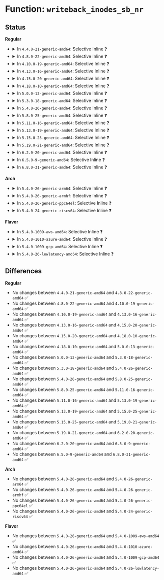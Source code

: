 # Function: <code>writeback_inodes_sb_nr</code>

## Status
<b>Regular</b>
<ul>
<li>
<details>
<summary>In <code>4.4.0-21-generic-amd64</code>: Selective Inline ❓</summary>

```c
void writeback_inodes_sb_nr(struct super_block * sb, long unsigned int nr, enum wb_reason reason)
```

```json
{
  "name": "writeback_inodes_sb_nr",
  "collision_type": "Unique Global",
  "inline_type": "Selective",
  "funcs": [
    {
      "addr": 18446744071581179040,
      "name": "writeback_inodes_sb_nr",
      "external": true,
      "loc": "fs/fs-writeback.c:2236",
      "file": "fs/fs-writeback.c",
      "inline": "not declared, inlined",
      "caller_inline": [
        "fs/fs-writeback.c:writeback_inodes_sb"
      ],
      "caller_func": []
    }
  ],
  "symbols": [
    {
      "addr": 18446744071581179040,
      "name": "writeback_inodes_sb_nr",
      "section": ".text",
      "bind": "STB_GLOBAL",
      "size": 18
    }
  ]
}
```
</details>
</li>
<li>
<details>
<summary>In <code>4.8.0-22-generic-amd64</code>: Selective Inline ❓</summary>

```c
void writeback_inodes_sb_nr(struct super_block * sb, long unsigned int nr, enum wb_reason reason)
```

```json
{
  "name": "writeback_inodes_sb_nr",
  "collision_type": "Unique Global",
  "inline_type": "Selective",
  "funcs": [
    {
      "addr": 18446744071581342871,
      "name": "writeback_inodes_sb_nr",
      "external": true,
      "loc": "fs/fs-writeback.c:2315",
      "file": "fs/fs-writeback.c",
      "inline": "not declared, inlined",
      "caller_inline": [
        "fs/fs-writeback.c:writeback_inodes_sb"
      ],
      "caller_func": []
    }
  ],
  "symbols": [
    {
      "addr": 18446744071581342816,
      "name": "writeback_inodes_sb_nr",
      "section": ".text",
      "bind": "STB_GLOBAL",
      "size": 18
    }
  ]
}
```
</details>
</li>
<li>
<details>
<summary>In <code>4.10.0-19-generic-amd64</code>: Selective Inline ❓</summary>

```c
void writeback_inodes_sb_nr(struct super_block * sb, long unsigned int nr, enum wb_reason reason)
```

```json
{
  "name": "writeback_inodes_sb_nr",
  "collision_type": "Unique Global",
  "inline_type": "Selective",
  "funcs": [
    {
      "addr": 18446744071581421975,
      "name": "writeback_inodes_sb_nr",
      "external": true,
      "loc": "fs/fs-writeback.c:2313",
      "file": "fs/fs-writeback.c",
      "inline": "not declared, inlined",
      "caller_inline": [
        "fs/fs-writeback.c:writeback_inodes_sb"
      ],
      "caller_func": []
    }
  ],
  "symbols": [
    {
      "addr": 18446744071581421920,
      "name": "writeback_inodes_sb_nr",
      "section": ".text",
      "bind": "STB_GLOBAL",
      "size": 18
    }
  ]
}
```
</details>
</li>
<li>
<details>
<summary>In <code>4.13.0-16-generic-amd64</code>: Selective Inline ❓</summary>

```c
void writeback_inodes_sb_nr(struct super_block * sb, long unsigned int nr, enum wb_reason reason)
```

```json
{
  "name": "writeback_inodes_sb_nr",
  "collision_type": "Unique Global",
  "inline_type": "Selective",
  "funcs": [
    {
      "addr": 18446744071581476583,
      "name": "writeback_inodes_sb_nr",
      "external": true,
      "loc": "fs/fs-writeback.c:2322",
      "file": "fs/fs-writeback.c",
      "inline": "not declared, inlined",
      "caller_inline": [
        "fs/fs-writeback.c:writeback_inodes_sb"
      ],
      "caller_func": []
    }
  ],
  "symbols": [
    {
      "addr": 18446744071581476528,
      "name": "writeback_inodes_sb_nr",
      "section": ".text",
      "bind": "STB_GLOBAL",
      "size": 18
    }
  ]
}
```
</details>
</li>
<li>
<details>
<summary>In <code>4.15.0-20-generic-amd64</code>: Selective Inline ❓</summary>

```c
void writeback_inodes_sb_nr(struct super_block * sb, long unsigned int nr, enum wb_reason reason)
```

```json
{
  "name": "writeback_inodes_sb_nr",
  "collision_type": "Unique Global",
  "inline_type": "Selective",
  "funcs": [
    {
      "addr": 18446744071581618791,
      "name": "writeback_inodes_sb_nr",
      "external": true,
      "loc": "fs/fs-writeback.c:2355",
      "file": "fs/fs-writeback.c",
      "inline": "not declared, inlined",
      "caller_inline": [
        "fs/fs-writeback.c:writeback_inodes_sb"
      ],
      "caller_func": []
    }
  ],
  "symbols": [
    {
      "addr": 18446744071581618736,
      "name": "writeback_inodes_sb_nr",
      "section": ".text",
      "bind": "STB_GLOBAL",
      "size": 18
    }
  ]
}
```
</details>
</li>
<li>
<details>
<summary>In <code>4.18.0-10-generic-amd64</code>: Selective Inline ❓</summary>

```c
void writeback_inodes_sb_nr(struct super_block * sb, long unsigned int nr, enum wb_reason reason)
```

```json
{
  "name": "writeback_inodes_sb_nr",
  "collision_type": "Unique Global",
  "inline_type": "Selective",
  "funcs": [
    {
      "addr": 18446744071581778215,
      "name": "writeback_inodes_sb_nr",
      "external": true,
      "loc": "fs/fs-writeback.c:2353",
      "file": "fs/fs-writeback.c",
      "inline": "not declared, inlined",
      "caller_inline": [
        "fs/fs-writeback.c:writeback_inodes_sb"
      ],
      "caller_func": []
    }
  ],
  "symbols": [
    {
      "addr": 18446744071581778160,
      "name": "writeback_inodes_sb_nr",
      "section": ".text",
      "bind": "STB_GLOBAL",
      "size": 18
    }
  ]
}
```
</details>
</li>
<li>
<details>
<summary>In <code>5.0.0-13-generic-amd64</code>: Selective Inline ❓</summary>

```c
void writeback_inodes_sb_nr(struct super_block * sb, long unsigned int nr, enum wb_reason reason)
```

```json
{
  "name": "writeback_inodes_sb_nr",
  "collision_type": "Unique Global",
  "inline_type": "Selective",
  "funcs": [
    {
      "addr": 18446744071581864039,
      "name": "writeback_inodes_sb_nr",
      "external": true,
      "loc": "fs/fs-writeback.c:2379",
      "file": "fs/fs-writeback.c",
      "inline": "not declared, inlined",
      "caller_inline": [
        "fs/fs-writeback.c:writeback_inodes_sb"
      ],
      "caller_func": []
    }
  ],
  "symbols": [
    {
      "addr": 18446744071581863984,
      "name": "writeback_inodes_sb_nr",
      "section": ".text",
      "bind": "STB_GLOBAL",
      "size": 18
    }
  ]
}
```
</details>
</li>
<li>
<details>
<summary>In <code>5.3.0-18-generic-amd64</code>: Selective Inline ❓</summary>

```c
void writeback_inodes_sb_nr(struct super_block * sb, long unsigned int nr, enum wb_reason reason)
```

```json
{
  "name": "writeback_inodes_sb_nr",
  "collision_type": "Unique Global",
  "inline_type": "Selective",
  "funcs": [
    {
      "addr": 18446744071581988746,
      "name": "writeback_inodes_sb_nr",
      "external": true,
      "loc": "fs/fs-writeback.c:2394",
      "file": "fs/fs-writeback.c",
      "inline": "not declared, inlined",
      "caller_inline": [
        "fs/fs-writeback.c:writeback_inodes_sb"
      ],
      "caller_func": []
    }
  ],
  "symbols": [
    {
      "addr": 18446744071581988656,
      "name": "writeback_inodes_sb_nr",
      "section": ".text",
      "bind": "STB_GLOBAL",
      "size": 18
    }
  ]
}
```
</details>
</li>
<li>
<details>
<summary>In <code>5.4.0-26-generic-amd64</code>: Selective Inline ❓</summary>

```c
void writeback_inodes_sb_nr(struct super_block * sb, long unsigned int nr, enum wb_reason reason)
```

```json
{
  "name": "writeback_inodes_sb_nr",
  "collision_type": "Unique Global",
  "inline_type": "Selective",
  "funcs": [
    {
      "addr": 18446744071582074522,
      "name": "writeback_inodes_sb_nr",
      "external": true,
      "loc": "fs/fs-writeback.c:2482",
      "file": "fs/fs-writeback.c",
      "inline": "not declared, inlined",
      "caller_inline": [
        "fs/fs-writeback.c:writeback_inodes_sb"
      ],
      "caller_func": []
    }
  ],
  "symbols": [
    {
      "addr": 18446744071582074432,
      "name": "writeback_inodes_sb_nr",
      "section": ".text",
      "bind": "STB_GLOBAL",
      "size": 18
    }
  ]
}
```
</details>
</li>
<li>
<details>
<summary>In <code>5.8.0-25-generic-amd64</code>: Selective Inline ❓</summary>

```c
void writeback_inodes_sb_nr(struct super_block * sb, long unsigned int nr, enum wb_reason reason)
```

```json
{
  "name": "writeback_inodes_sb_nr",
  "collision_type": "Unique Global",
  "inline_type": "Selective",
  "funcs": [
    {
      "addr": 18446744071582310768,
      "name": "writeback_inodes_sb_nr",
      "external": true,
      "loc": "fs/fs-writeback.c:2491",
      "file": "fs/fs-writeback.c",
      "inline": "not declared, inlined",
      "caller_inline": [
        "fs/fs-writeback.c:writeback_inodes_sb"
      ],
      "caller_func": []
    }
  ],
  "symbols": [
    {
      "addr": 18446744071582311184,
      "name": "writeback_inodes_sb_nr",
      "section": ".text",
      "bind": "STB_GLOBAL",
      "size": 189
    }
  ]
}
```
</details>
</li>
<li>
<details>
<summary>In <code>5.11.0-16-generic-amd64</code>: Selective Inline ❓</summary>

```c
void writeback_inodes_sb_nr(struct super_block * sb, long unsigned int nr, enum wb_reason reason)
```

```json
{
  "name": "writeback_inodes_sb_nr",
  "collision_type": "Unique Global",
  "inline_type": "Selective",
  "funcs": [
    {
      "addr": 18446744071582363680,
      "name": "writeback_inodes_sb_nr",
      "external": true,
      "loc": "fs/fs-writeback.c:2484",
      "file": "fs/fs-writeback.c",
      "inline": "not declared, inlined",
      "caller_inline": [
        "fs/fs-writeback.c:writeback_inodes_sb"
      ],
      "caller_func": []
    }
  ],
  "symbols": [
    {
      "addr": 18446744071582364096,
      "name": "writeback_inodes_sb_nr",
      "section": ".text",
      "bind": "STB_GLOBAL",
      "size": 189
    }
  ]
}
```
</details>
</li>
<li>
<details>
<summary>In <code>5.13.0-19-generic-amd64</code>: Selective Inline ❓</summary>

```c
void writeback_inodes_sb_nr(struct super_block * sb, long unsigned int nr, enum wb_reason reason)
```

```json
{
  "name": "writeback_inodes_sb_nr",
  "collision_type": "Unique Global",
  "inline_type": "Selective",
  "funcs": [
    {
      "addr": 18446744071582391328,
      "name": "writeback_inodes_sb_nr",
      "external": true,
      "loc": "fs/fs-writeback.c:2485",
      "file": "fs/fs-writeback.c",
      "inline": "not declared, inlined",
      "caller_inline": [
        "fs/fs-writeback.c:writeback_inodes_sb"
      ],
      "caller_func": []
    }
  ],
  "symbols": [
    {
      "addr": 18446744071582391744,
      "name": "writeback_inodes_sb_nr",
      "section": ".text",
      "bind": "STB_GLOBAL",
      "size": 189
    }
  ]
}
```
</details>
</li>
<li>
<details>
<summary>In <code>5.15.0-25-generic-amd64</code>: Selective Inline ❓</summary>

```c
void writeback_inodes_sb_nr(struct super_block * sb, long unsigned int nr, enum wb_reason reason)
```

```json
{
  "name": "writeback_inodes_sb_nr",
  "collision_type": "Unique Global",
  "inline_type": "Selective",
  "funcs": [
    {
      "addr": 18446744071582712448,
      "name": "writeback_inodes_sb_nr",
      "external": true,
      "loc": "fs/fs-writeback.c:2625",
      "file": "fs/fs-writeback.c",
      "inline": "not declared, inlined",
      "caller_inline": [
        "fs/fs-writeback.c:writeback_inodes_sb"
      ],
      "caller_func": []
    }
  ],
  "symbols": [
    {
      "addr": 18446744071582712864,
      "name": "writeback_inodes_sb_nr",
      "section": ".text",
      "bind": "STB_GLOBAL",
      "size": 189
    }
  ]
}
```
</details>
</li>
<li>
<details>
<summary>In <code>5.19.0-21-generic-amd64</code>: Selective Inline ❓</summary>

```c
void writeback_inodes_sb_nr(struct super_block * sb, long unsigned int nr, enum wb_reason reason)
```

```json
{
  "name": "writeback_inodes_sb_nr",
  "collision_type": "Unique Global",
  "inline_type": "Selective",
  "funcs": [
    {
      "addr": 18446744071583256224,
      "name": "writeback_inodes_sb_nr",
      "external": true,
      "loc": "fs/fs-writeback.c:2620",
      "file": "fs/fs-writeback.c",
      "inline": "not declared, inlined",
      "caller_inline": [
        "fs/fs-writeback.c:writeback_inodes_sb"
      ],
      "caller_func": []
    }
  ],
  "symbols": [
    {
      "addr": 18446744071583257104,
      "name": "writeback_inodes_sb_nr",
      "section": ".text",
      "bind": "STB_GLOBAL",
      "size": 200
    }
  ]
}
```
</details>
</li>
<li>
<details>
<summary>In <code>6.2.0-20-generic-amd64</code>: Selective Inline ❓</summary>

```c
void writeback_inodes_sb_nr(struct super_block * sb, long unsigned int nr, enum wb_reason reason)
```

```json
{
  "name": "writeback_inodes_sb_nr",
  "collision_type": "Unique Global",
  "inline_type": "Selective",
  "funcs": [
    {
      "addr": 18446744071583837888,
      "name": "writeback_inodes_sb_nr",
      "external": true,
      "loc": "fs/fs-writeback.c:2652",
      "file": "fs/fs-writeback.c",
      "inline": "not declared, inlined",
      "caller_inline": [
        "fs/fs-writeback.c:writeback_inodes_sb"
      ],
      "caller_func": []
    }
  ],
  "symbols": [
    {
      "addr": 18446744071583838816,
      "name": "writeback_inodes_sb_nr",
      "section": ".text",
      "bind": "STB_GLOBAL",
      "size": 200
    }
  ]
}
```
</details>
</li>
<li>
<details>
<summary>In <code>6.5.0-9-generic-amd64</code>: Selective Inline ❓</summary>

```c
void writeback_inodes_sb_nr(struct super_block * sb, long unsigned int nr, enum wb_reason reason)
```

```json
{
  "name": "writeback_inodes_sb_nr",
  "collision_type": "Unique Global",
  "inline_type": "Selective",
  "funcs": [
    {
      "addr": 18446744071584055968,
      "name": "writeback_inodes_sb_nr",
      "external": true,
      "loc": "fs/fs-writeback.c:2663",
      "file": "fs/fs-writeback.c",
      "inline": "not declared, inlined",
      "caller_inline": [
        "fs/fs-writeback.c:writeback_inodes_sb"
      ],
      "caller_func": []
    }
  ],
  "symbols": [
    {
      "addr": 18446744071584056896,
      "name": "writeback_inodes_sb_nr",
      "section": ".text",
      "bind": "STB_GLOBAL",
      "size": 200
    }
  ]
}
```
</details>
</li>
<li>
<details>
<summary>In <code>6.8.0-31-generic-amd64</code>: Selective Inline ❓</summary>

```c
void writeback_inodes_sb_nr(struct super_block * sb, long unsigned int nr, enum wb_reason reason)
```

```json
{
  "name": "writeback_inodes_sb_nr",
  "collision_type": "Unique Global",
  "inline_type": "Selective",
  "funcs": [
    {
      "addr": 18446744071584270880,
      "name": "writeback_inodes_sb_nr",
      "external": true,
      "loc": "fs/fs-writeback.c:2685",
      "file": "fs/fs-writeback.c",
      "inline": "not declared, inlined",
      "caller_inline": [
        "fs/fs-writeback.c:writeback_inodes_sb"
      ],
      "caller_func": []
    }
  ],
  "symbols": [
    {
      "addr": 18446744071584271808,
      "name": "writeback_inodes_sb_nr",
      "section": ".text",
      "bind": "STB_GLOBAL",
      "size": 200
    }
  ]
}
```
</details>
</li>
</ul>
<b>Arch</b>
<ul>
<li>
<details>
<summary>In <code>5.4.0-26-generic-arm64</code>: Selective Inline ❓</summary>

```c
void writeback_inodes_sb_nr(struct super_block * sb, long unsigned int nr, enum wb_reason reason)
```

```json
{
  "name": "writeback_inodes_sb_nr",
  "collision_type": "Unique Global",
  "inline_type": "Selective",
  "funcs": [
    {
      "addr": 18446603336493606176,
      "name": "writeback_inodes_sb_nr",
      "external": true,
      "loc": "fs/fs-writeback.c:2482",
      "file": "fs/fs-writeback.c",
      "inline": "not declared, inlined",
      "caller_inline": [
        "fs/fs-writeback.c:writeback_inodes_sb"
      ],
      "caller_func": []
    }
  ],
  "symbols": [
    {
      "addr": 18446603336493606032,
      "name": "writeback_inodes_sb_nr",
      "section": ".text",
      "bind": "STB_GLOBAL",
      "size": 72
    }
  ]
}
```
</details>
</li>
<li>
<details>
<summary>In <code>5.4.0-26-generic-armhf</code>: Selective Inline ❓</summary>

```c
void writeback_inodes_sb_nr(struct super_block * sb, long unsigned int nr, enum wb_reason reason)
```

```json
{
  "name": "writeback_inodes_sb_nr",
  "collision_type": "Unique Global",
  "inline_type": "Selective",
  "funcs": [
    {
      "addr": 3227151164,
      "name": "writeback_inodes_sb_nr",
      "external": true,
      "loc": "fs/fs-writeback.c:2482",
      "file": "fs/fs-writeback.c",
      "inline": "not declared, inlined",
      "caller_inline": [
        "fs/fs-writeback.c:writeback_inodes_sb"
      ],
      "caller_func": []
    }
  ],
  "symbols": [
    {
      "addr": 3227151072,
      "name": "writeback_inodes_sb_nr",
      "section": ".text",
      "bind": "STB_GLOBAL",
      "size": 32
    }
  ]
}
```
</details>
</li>
<li>
<details>
<summary>In <code>5.4.0-26-generic-ppc64el</code>: Selective Inline ❓</summary>

```c
void writeback_inodes_sb_nr(struct super_block * sb, long unsigned int nr, enum wb_reason reason)
```

```json
{
  "name": "writeback_inodes_sb_nr",
  "collision_type": "Unique Global",
  "inline_type": "Selective",
  "funcs": [
    {
      "addr": 13835058055287193184,
      "name": "writeback_inodes_sb_nr",
      "external": true,
      "loc": "fs/fs-writeback.c:2482",
      "file": "fs/fs-writeback.c",
      "inline": "not declared, inlined",
      "caller_inline": [
        "fs/fs-writeback.c:writeback_inodes_sb"
      ],
      "caller_func": []
    }
  ],
  "symbols": [
    {
      "addr": 13835058055287193056,
      "name": "writeback_inodes_sb_nr",
      "section": ".text",
      "bind": "STB_GLOBAL",
      "size": 24
    }
  ]
}
```
</details>
</li>
<li>
<details>
<summary>In <code>5.4.0-24-generic-riscv64</code>: Selective Inline ❓</summary>

```c
void writeback_inodes_sb_nr(struct super_block * sb, long unsigned int nr, enum wb_reason reason)
```

```json
{
  "name": "writeback_inodes_sb_nr",
  "collision_type": "Unique Global",
  "inline_type": "Selective",
  "funcs": [
    {
      "addr": 18446743936273254204,
      "name": "writeback_inodes_sb_nr",
      "external": true,
      "loc": "fs/fs-writeback.c:2482",
      "file": "fs/fs-writeback.c",
      "inline": "not declared, inlined",
      "caller_inline": [
        "fs/fs-writeback.c:writeback_inodes_sb"
      ],
      "caller_func": []
    }
  ],
  "symbols": [
    {
      "addr": 18446743936273254078,
      "name": "writeback_inodes_sb_nr",
      "section": ".text",
      "bind": "STB_GLOBAL",
      "size": 60
    }
  ]
}
```
</details>
</li>
</ul>
<b>Flavor</b>
<ul>
<li>
<details>
<summary>In <code>5.4.0-1009-aws-amd64</code>: Selective Inline ❓</summary>

```c
void writeback_inodes_sb_nr(struct super_block * sb, long unsigned int nr, enum wb_reason reason)
```

```json
{
  "name": "writeback_inodes_sb_nr",
  "collision_type": "Unique Global",
  "inline_type": "Selective",
  "funcs": [
    {
      "addr": 18446744071582043258,
      "name": "writeback_inodes_sb_nr",
      "external": true,
      "loc": "fs/fs-writeback.c:2482",
      "file": "fs/fs-writeback.c",
      "inline": "not declared, inlined",
      "caller_inline": [
        "fs/fs-writeback.c:writeback_inodes_sb"
      ],
      "caller_func": []
    }
  ],
  "symbols": [
    {
      "addr": 18446744071582043168,
      "name": "writeback_inodes_sb_nr",
      "section": ".text",
      "bind": "STB_GLOBAL",
      "size": 18
    }
  ]
}
```
</details>
</li>
<li>
<details>
<summary>In <code>5.4.0-1010-azure-amd64</code>: Selective Inline ❓</summary>

```c
void writeback_inodes_sb_nr(struct super_block * sb, long unsigned int nr, enum wb_reason reason)
```

```json
{
  "name": "writeback_inodes_sb_nr",
  "collision_type": "Unique Global",
  "inline_type": "Selective",
  "funcs": [
    {
      "addr": 18446744071581980826,
      "name": "writeback_inodes_sb_nr",
      "external": true,
      "loc": "fs/fs-writeback.c:2482",
      "file": "fs/fs-writeback.c",
      "inline": "not declared, inlined",
      "caller_inline": [
        "fs/fs-writeback.c:writeback_inodes_sb"
      ],
      "caller_func": []
    }
  ],
  "symbols": [
    {
      "addr": 18446744071581980736,
      "name": "writeback_inodes_sb_nr",
      "section": ".text",
      "bind": "STB_GLOBAL",
      "size": 18
    }
  ]
}
```
</details>
</li>
<li>
<details>
<summary>In <code>5.4.0-1009-gcp-amd64</code>: Selective Inline ❓</summary>

```c
void writeback_inodes_sb_nr(struct super_block * sb, long unsigned int nr, enum wb_reason reason)
```

```json
{
  "name": "writeback_inodes_sb_nr",
  "collision_type": "Unique Global",
  "inline_type": "Selective",
  "funcs": [
    {
      "addr": 18446744071582034538,
      "name": "writeback_inodes_sb_nr",
      "external": true,
      "loc": "fs/fs-writeback.c:2482",
      "file": "fs/fs-writeback.c",
      "inline": "not declared, inlined",
      "caller_inline": [
        "fs/fs-writeback.c:writeback_inodes_sb"
      ],
      "caller_func": []
    }
  ],
  "symbols": [
    {
      "addr": 18446744071582034448,
      "name": "writeback_inodes_sb_nr",
      "section": ".text",
      "bind": "STB_GLOBAL",
      "size": 18
    }
  ]
}
```
</details>
</li>
<li>
<details>
<summary>In <code>5.4.0-26-lowlatency-amd64</code>: Selective Inline ❓</summary>

```c
void writeback_inodes_sb_nr(struct super_block * sb, long unsigned int nr, enum wb_reason reason)
```

```json
{
  "name": "writeback_inodes_sb_nr",
  "collision_type": "Unique Global",
  "inline_type": "Selective",
  "funcs": [
    {
      "addr": 18446744071582106010,
      "name": "writeback_inodes_sb_nr",
      "external": true,
      "loc": "fs/fs-writeback.c:2482",
      "file": "fs/fs-writeback.c",
      "inline": "not declared, inlined",
      "caller_inline": [
        "fs/fs-writeback.c:writeback_inodes_sb"
      ],
      "caller_func": []
    }
  ],
  "symbols": [
    {
      "addr": 18446744071582105920,
      "name": "writeback_inodes_sb_nr",
      "section": ".text",
      "bind": "STB_GLOBAL",
      "size": 18
    }
  ]
}
```
</details>
</li>
</ul>

## Differences
<b>Regular</b>
<ul>
<li>
No changes between <code>4.4.0-21-generic-amd64</code> and <code>4.8.0-22-generic-amd64</code> ✅
</li>
<li>
No changes between <code>4.8.0-22-generic-amd64</code> and <code>4.10.0-19-generic-amd64</code> ✅
</li>
<li>
No changes between <code>4.10.0-19-generic-amd64</code> and <code>4.13.0-16-generic-amd64</code> ✅
</li>
<li>
No changes between <code>4.13.0-16-generic-amd64</code> and <code>4.15.0-20-generic-amd64</code> ✅
</li>
<li>
No changes between <code>4.15.0-20-generic-amd64</code> and <code>4.18.0-10-generic-amd64</code> ✅
</li>
<li>
No changes between <code>4.18.0-10-generic-amd64</code> and <code>5.0.0-13-generic-amd64</code> ✅
</li>
<li>
No changes between <code>5.0.0-13-generic-amd64</code> and <code>5.3.0-18-generic-amd64</code> ✅
</li>
<li>
No changes between <code>5.3.0-18-generic-amd64</code> and <code>5.4.0-26-generic-amd64</code> ✅
</li>
<li>
No changes between <code>5.4.0-26-generic-amd64</code> and <code>5.8.0-25-generic-amd64</code> ✅
</li>
<li>
No changes between <code>5.8.0-25-generic-amd64</code> and <code>5.11.0-16-generic-amd64</code> ✅
</li>
<li>
No changes between <code>5.11.0-16-generic-amd64</code> and <code>5.13.0-19-generic-amd64</code> ✅
</li>
<li>
No changes between <code>5.13.0-19-generic-amd64</code> and <code>5.15.0-25-generic-amd64</code> ✅
</li>
<li>
No changes between <code>5.15.0-25-generic-amd64</code> and <code>5.19.0-21-generic-amd64</code> ✅
</li>
<li>
No changes between <code>5.19.0-21-generic-amd64</code> and <code>6.2.0-20-generic-amd64</code> ✅
</li>
<li>
No changes between <code>6.2.0-20-generic-amd64</code> and <code>6.5.0-9-generic-amd64</code> ✅
</li>
<li>
No changes between <code>6.5.0-9-generic-amd64</code> and <code>6.8.0-31-generic-amd64</code> ✅
</li>
</ul>
<b>Arch</b>
<ul>
<li>
No changes between <code>5.4.0-26-generic-amd64</code> and <code>5.4.0-26-generic-arm64</code> ✅
</li>
<li>
No changes between <code>5.4.0-26-generic-amd64</code> and <code>5.4.0-26-generic-armhf</code> ✅
</li>
<li>
No changes between <code>5.4.0-26-generic-amd64</code> and <code>5.4.0-26-generic-ppc64el</code> ✅
</li>
<li>
No changes between <code>5.4.0-26-generic-amd64</code> and <code>5.4.0-24-generic-riscv64</code> ✅
</li>
</ul>
<b>Flavor</b>
<ul>
<li>
No changes between <code>5.4.0-26-generic-amd64</code> and <code>5.4.0-1009-aws-amd64</code> ✅
</li>
<li>
No changes between <code>5.4.0-26-generic-amd64</code> and <code>5.4.0-1010-azure-amd64</code> ✅
</li>
<li>
No changes between <code>5.4.0-26-generic-amd64</code> and <code>5.4.0-1009-gcp-amd64</code> ✅
</li>
<li>
No changes between <code>5.4.0-26-generic-amd64</code> and <code>5.4.0-26-lowlatency-amd64</code> ✅
</li>
</ul>
